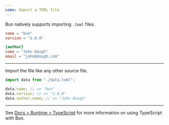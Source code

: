 ```yaml
---
name: Import a TOML file
---
```


Bun natively supports importing `.toml` files.

```toml#data.toml
name = "bun"
version = "1.0.0"

[author]
name = "John Dough"
email = "john@dough.com"
```

---

Import the file like any other source file.

```ts
import data from "./data.toml";

data.name; // => "bun"
data.version; // => "1.0.0"
data.author.name; // => "John Dough"
```

---

See [Docs > Runtime > TypeScript](https://bun.com/docs/runtime/typescript) for more information on using TypeScript with Bun.
